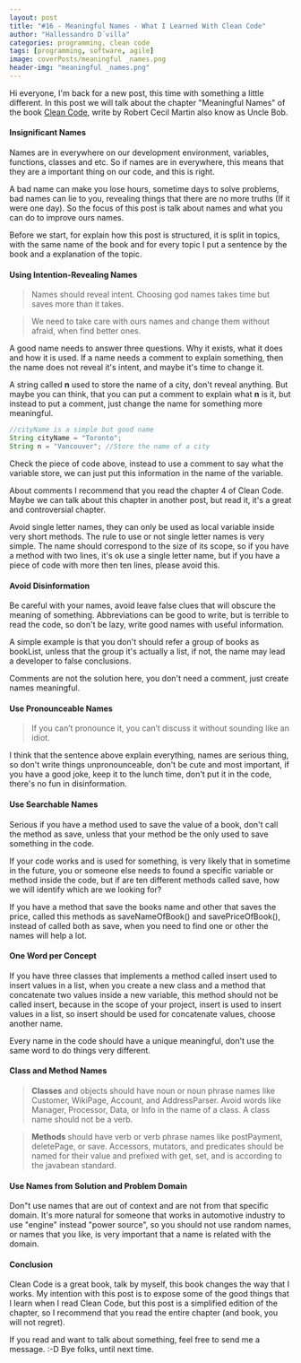 ```yaml
---
layout: post
title: "#16 - Meaningful Names - What I Learned With Clean Code"
author: "Hallessandro D´villa"
categories: programming, clean code
tags: [programming, software, agile]
image: coverPosts/meaningful _names.png
header-img: "meaningful _names.png"
---
```


Hi everyone, I'm back for a new post, this time with something a little different. In this post  we will talk about the chapter "Meaningful Names" of the book [Clean Code](<https://www.amazon.com.br/Clean-Code-Handbook-Software-Craftsmanship/dp/0132350882>), write by Robert Cecil Martin also know as Uncle Bob. 

#### Insignificant Names

Names are in everywhere on our development environment, variables, functions, classes and etc. So if names are in everywhere, this means that they are a important thing on our code, and this is right. 

A bad name can make you lose hours, sometime days to solve problems, bad names can lie to you, revealing things that there are no more truths (If it were one day). So the focus of this post is talk about names and what you can do to improve ours names. 

Before we start, for explain how this post is structured,  it is split in topics, with the same name of the book and for every topic I put a sentence by the book and a explanation of the topic. 

#### Using Intention-Revealing Names

> Names  should reveal intent. Choosing god names takes time but saves more than it takes.

> We need to take care with ours names and change them without afraid, when find better ones. 

A good name needs to answer three questions. Why it exists, what it does and how it is used. If a name needs a comment to explain something, then the name does not reveal it's intent, and maybe it's time to change it. 

A string called **n** used to store the name of a city, don't reveal anything. But maybe you can think, that you can put a comment to explain what **n** is it, but instead to put a comment, just change the name for something more meaningful. 

```java
//cityName is a simple but good name
String cityName = "Toronto";
String n = "Vancouver"; //Store the name of a city
```

Check the piece of code above, instead to use a comment to say what the variable store, we can just put this information in the name of the variable. 

About comments I recommend that you read the chapter 4 of Clean Code. Maybe we can talk about this chapter in another post, but read it, it's a great and controversial chapter.

Avoid single letter names, they can only be used as local variable inside very short methods. The rule to use or not single letter names is very simple. The name should correspond to the size of its scope, so if you have a method with two lines, it's ok use a single letter name, but if you have a piece of code with more then ten lines, please avoid this. 

#### Avoid Disinformation

Be careful with your names, avoid leave false clues that will obscure the meaning of something. Abbreviations can be good to write, but is terrible to read the code, so don't be lazy, write good names with useful information.

 A simple example is that you don't should refer a group of books as bookList, unless that the group it's actually a list, if not, the name may lead a developer to false conclusions.

Comments are not the solution here, you don't need a comment, just create names meaningful.  

#### Use Pronounceable Names

> If you can’t pronounce it, you can’t discuss it without sounding like an idiot.

I think that the sentence above explain everything, names are serious thing, so don't write things unpronounceable, don't be cute and most important, if you have a good joke, keep it to the lunch time, don't put it in the code, there's no fun in disinformation. 

#### Use Searchable Names

Serious if you have a method used to save the value of a book, don't call the method as save, unless that your method be the only used to save something in the code. 

If your code works and is used for something, is very likely that in sometime in the future, you or someone else needs to found a specific variable or method inside the code, but if are ten different methods called save, how we will identify which are we looking for? 

If you have a method that save the books name and other that saves the price, called this methods as saveNameOfBook() and savePriceOfBook(), instead of called both as save, when you need to find one or other the names will help a lot. 

#### One Word per Concept

If you have three classes that implements a method called insert used to insert values in a list, when you create a new class and a method that concatenate two values inside a new variable, this method should not be called insert, because in the scope of your project, insert is used to insert values in a list, so insert should be used for concatenate values, choose another name. 

Every name in the code should have a unique meaningful, don't use the same word to do things very different. 

#### Class and Method Names

> **Classes** and objects should have noun or noun phrase names like Customer, WikiPage,
> Account, and AddressParser. Avoid words like Manager, Processor, Data, or Info in the name
> of a class. A class name should not be a verb.

> **Methods** should have verb or verb phrase names like postPayment, deletePage, or save.
> Accessors, mutators, and predicates should be named for their value and prefixed with get,
> set, and is according to the javabean standard.

#### Use Names from Solution and Problem Domain

Don"t use names that are out of context and are not from that specific domain. It's more natural for someone that works in automotive industry to use "engine" instead "power source", so you should not use random names, or names that you like, is very important that a name is related with the domain.

#### Conclusion

Clean Code is a great book, talk by myself, this book changes the way that I works. My intention with this post is to expose some of the good things that I learn when I read Clean Code, but this post is a simplified edition of the chapter, so I recommend that you read the entire chapter (and book, you will not regret). 

If you read and want to talk about something, feel free to send me a message. :-D Bye folks, until next time. 

